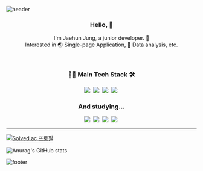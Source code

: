 ![header](https://capsule-render.vercel.app/api?type=wave&color=BDFCC9&height=300&section=header&text=Jaehun%20Jung&fontSize=90&animation=fadeIn)

<h3 align="center"> Hello, 👋 </h3>

<p align="center">I'm Jaehun Jung, a junior developer. 🍏 <br>
Interested in 🌏 Single-page Application, 🤔 Data analysis, etc.
</p>
<br>
<h3 align="center">🧑‍💻 Main Tech Stack 🛠</h3>

<p align="center">
  <img src="https://img.shields.io/badge/Node.js-339933?style=flat-square&logo=Node.js&logoColor=white"/>&nbsp
  <img src="https://img.shields.io/badge/Java-007396?style=flat-square&logo=Java&logoColor=white"/>&nbsp
  <img src="https://img.shields.io/badge/React-61DAFB?style=flat-square&logo=React&logoColor=white"/>&nbsp
  <img src="https://img.shields.io/badge/Python-3766AB?style=flat-square&logo=Python&logoColor=white"/>&nbsp
</p>

<h3 align="center">And studying...</h3>

<p align="center">
  <img src="https://img.shields.io/badge/Android-3DDC84?style=flat-square&logo=Android&logoColor=white"/>&nbsp
  <img src="https://img.shields.io/badge/Firebase-FFCA28?style=flat-square&logo=Firebase&logoColor=white"/>&nbsp
  <img src="https://img.shields.io/badge/HTML5-E34F26?style=flat-square&logo=HTML5&logoColor=white"/>&nbsp
  <img src="https://img.shields.io/badge/Flutter-02569B?style=flat-square&logo=Flutter&logoColor=white"/>&nbsp
</p>


------------------
      
      
      
[![Solved.ac 프로필](http://mazassumnida.wtf/api/generate_badge?boj=psd7256)](https://solved.ac/psd7256)  
  
  
![Anurag's GitHub stats](https://github-readme-stats.vercel.app/api?username=kry-p&&show_icons=true&theme=dark)


![footer](https://capsule-render.vercel.app/api?type=wave&color=FFFFFF&height=150&section=footer&text=&fontSize=90&animation=fadeIn)
